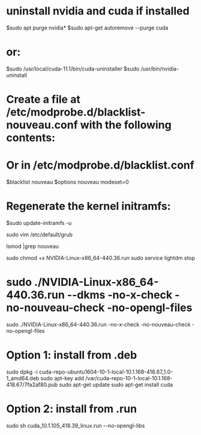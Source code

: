 # uninstall nvidia and cuda if installed
$sudo apt purge nvidia*
$sudo apt-get autoremove --purge cuda
# or:
$sudo /usr/local/cuda-11.1/bin/cuda-uninstaller
$sudo /usr/bin/nvidia-uninstall

# Create a file at /etc/modprobe.d/blacklist-nouveau.conf with the following contents:
# Or in /etc/modprobe.d/blacklist.conf
$blacklist nouveau
$options nouveau modeset=0
# Regenerate the kernel initramfs:
$sudo update-initramfs -u



sudo vim /etc/default/grub

lsmod |grep nouveau

sudo chmod +x NVIDIA-Linux-x86_64-440.36.run
sudo service lightdm stop
# sudo ./NVIDIA-Linux-x86_64-440.36.run --dkms  -no-x-check -no-nouveau-check -no-opengl-files
sudo ./NVIDIA-Linux-x86_64-440.36.run  -no-x-check -no-nouveau-check -no-opengl-files

# Option 1: install from .deb
sudo dpkg -i cuda-repo-ubuntu1604-10-1-local-10.1.168-418.67_1.0-1_amd64.deb
sudo apt-key add /var/cuda-repo-10-1-local-10.1.168-418.67/7fa2af80.pub
sudo apt-get update
sudo apt-get install cuda

# Option 2: install from .run
sudo sh cuda_10.1.105_418.39_linux.run  --no-opengl-libs
